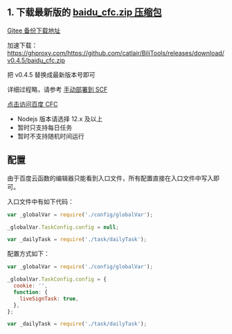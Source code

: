 ## 1. 下载最新版的 [baidu_cfc.zip 压缩包](https://github.com/catlair/BiliTools/releases/latest)

[Gitee 备份下载地址](https://gitee.com/catlair/BiliTools/releases/)

加速下载：
<https://ghproxy.com/https://github.com/catlair/BiliTools/releases/download/v0.4.5/baidu_cfc.zip>

把 v0.4.5 替换成最新版本号即可

详细过程略，请参考 [手动部署到 SCF](./手动部署到SCF.md)

[点击访问百度 CFC](https://cloud.baidu.com/product/cfc.html)

- Nodejs 版本请选择 12.x 及以上
- 暂时只支持每日任务
- 暂时不支持随机时间运行

## 配置

由于百度云函数的编辑器只能看到入口文件，所有配置直接在入口文件中写入即可。

入口文件中有如下代码：

```javascript
var _globalVar = require('./config/globalVar');

_globalVar.TaskConfig.config = null;

var _dailyTask = require('./task/dailyTask');
```

配置方式如下：

```javascript
var _globalVar = require('./config/globalVar');

_globalVar.TaskConfig.config = {
  cookie: '',
  function: {
    liveSignTask: true,
  },
};

var _dailyTask = require('./task/dailyTask');
```
